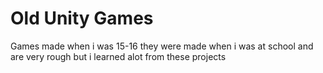 # Old Unity Games
 Games made when i was 15-16 they were made when i was at school and are very rough but i learned alot from these projects

